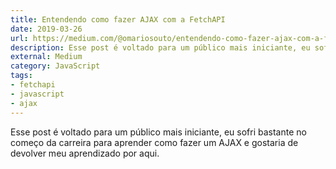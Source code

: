 ```yaml
---
title: Entendendo como fazer AJAX com a FetchAPI
date: 2019-03-26
url: https://medium.com/@omariosouto/entendendo-como-fazer-ajax-com-a-fetchapi-977ff20da3c6?fbclid=IwAR1fMx3Xp_7hlW8Hi6EwnmxxZaogUlvsAlJUxxUZiILKdTgIIwu2Hyr4EN0
description: Esse post é voltado para um público mais iniciante, eu sofri bastante no começo da carreira para aprender como fazer um AJAX e gostaria de devolver meu aprendizado por aqui.
external: Medium
category: JavaScript
tags:
- fetchapi
- javascript
- ajax
---
```


Esse post é voltado para um público mais iniciante, eu sofri bastante no começo da carreira para aprender como fazer um AJAX e gostaria de devolver meu aprendizado por aqui.

